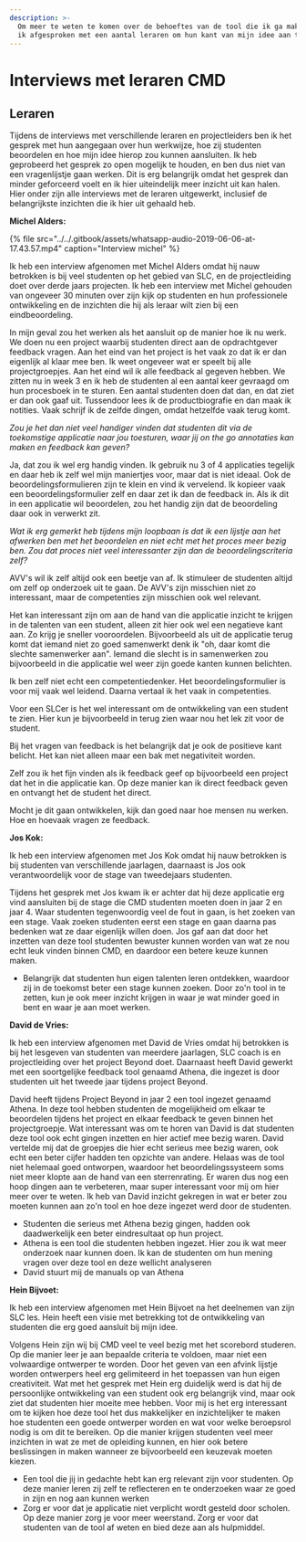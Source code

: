 ```yaml
---
description: >-
  Om meer te weten te komen over de behoeftes van de tool die ik ga maken, heb
  ik afgesproken met een aantal leraren om hun kant van mijn idee aan te horen.
---
```


# Interviews met leraren CMD

## Leraren

Tijdens de interviews met verschillende leraren en projectleiders ben ik het gesprek met hun aangegaan over hun werkwijze, hoe zij studenten beoordelen en hoe mijn idee hierop zou kunnen aansluiten. Ik heb geprobeerd het gesprek zo open mogelijk te houden, en ben dus niet van een vragenlijstje gaan werken. Dit is erg belangrijk omdat het gesprek dan minder geforceerd voelt en ik hier uiteindelijk meer inzicht uit kan halen. Hier onder zijn alle interviews met de leraren uitgewerkt, inclusief de belangrijkste inzichten die ik hier uit gehaald heb.  
  
**Michel Alders:**  


{% file src="../../.gitbook/assets/whatsapp-audio-2019-06-06-at-17.43.57.mp4" caption="Interview michel" %}

  
Ik heb een interview afgenomen met Michel Alders omdat hij nauw betrokken is bij veel studenten op het gebied van SLC, en de projectleiding doet over derde jaars projecten. Ik heb een interview met Michel gehouden van ongeveer 30 minuten over zijn kijk op studenten en hun professionele ontwikkeling en de inzichten die hij als leraar wilt zien bij een eindbeoordeling.

In mijn geval zou het werken als het aansluit op de manier hoe ik nu werk. We doen nu een project waarbij studenten direct aan de opdrachtgever feedback vragen. Aan het eind van het project is het vaak zo dat ik er dan eigenlijk al klaar mee ben. Ik weet ongeveer wat er speelt bij alle projectgroepjes. Aan het eind wil ik alle feedback al gegeven hebben. We zitten nu in week 3 en ik heb de studenten al een aantal keer gevraagd om hun procesboek in te sturen. Een aantal studenten doen dat dan, en dat ziet er dan ook gaaf uit. Tussendoor lees ik de productbiografie en dan maak ik notities. Vaak schrijf ik de zelfde dingen, omdat hetzelfde vaak terug komt.  
  
_Zou je het dan niet veel handiger vinden dat studenten dit via de toekomstige applicatie naar jou toesturen, waar jij on the go annotaties kan maken en feedback kan geven?_

Ja, dat zou ik wel erg handig vinden. Ik gebruik nu 3 of 4 applicaties tegelijk en daar heb ik zelf wel mijn maniertjes voor, maar dat is niet ideaal. Ook de beoordelingsformulieren zijn te klein en vind ik vervelend. Ik kopieer vaak een beoordelingsformulier zelf en daar zet ik dan de feedback in. Als ik dit in een applicatie wil beoordelen, zou het handig zijn dat de beoordeling daar ook in verwerkt zit.  
  
_Wat ik erg gemerkt heb tijdens mijn loopbaan is dat ik een lijstje aan het afwerken ben met het beoordelen en niet echt met het proces meer bezig ben. Zou dat proces niet veel interessanter zijn dan de beoordelingscriteria zelf?_  
  
AVV's wil ik zelf altijd ook een beetje van af. Ik stimuleer de studenten altijd om zelf op onderzoek uit te gaan. De AVV's zijn misschien niet zo interessant, maar de competenties zijn misschien ook wel relevant.

Het kan interessant zijn om aan de hand van die applicatie inzicht te krijgen in de talenten van een student, alleen zit hier ook wel een negatieve kant aan. Zo krijg je sneller vooroordelen. Bijvoorbeeld als uit de applicatie terug komt dat iemand niet zo goed samenwerkt denk ik "oh, daar komt die slechte samenwerker aan". Iemand die slecht is in samenwerken zou bijvoorbeeld in die applicatie wel weer zijn goede kanten kunnen belichten. 

Ik ben zelf niet echt een competentiedenker. Het beoordelingsformulier is voor mij vaak wel leidend. Daarna vertaal ik het vaak in competenties.

Voor een SLCer is het wel interessant om de ontwikkeling van een student te zien. Hier kun je bijvoorbeeld in terug zien waar nou het lek zit voor de student.

Bij het vragen van feedback is het belangrijk dat je ook de positieve kant belicht. Het kan niet alleen maar een bak met negativiteit worden. 

Zelf zou ik het fijn vinden als ik feedback geef op bijvoorbeeld een project dat het in die applicatie kan. Op deze manier kan ik direct feedback geven en ontvangt het de student het direct.

Mocht je dit gaan ontwikkelen, kijk dan goed naar hoe mensen nu werken. Hoe en hoevaak vragen ze feedback. 

**Jos Kok:**  
  
Ik heb een interview afgenomen met Jos Kok omdat hij nauw betrokken is bij studenten van verschillende jaarlagen, daarnaast is Jos ook verantwoordelijk voor de stage van tweedejaars studenten.  
  
Tijdens het gesprek met Jos kwam ik er achter dat hij deze applicatie erg vind aansluiten bij de stage die CMD studenten moeten doen in jaar 2 en jaar 4. Waar studenten tegenwoordig veel de fout in gaan, is het zoeken van een stage. Vaak zoeken studenten eerst een stage en gaan daarna pas bedenken wat ze daar eigenlijk willen doen. Jos gaf aan dat door het inzetten van deze tool studenten bewuster kunnen worden van wat ze nou echt leuk vinden binnen CMD, en daardoor een betere keuze kunnen maken.

* Belangrijk dat studenten hun eigen talenten leren ontdekken, waardoor zij in de toekomst beter een stage kunnen zoeken. Door zo'n tool in te zetten, kun je ook meer inzicht krijgen in waar je wat minder goed in bent en waar je aan moet werken.

**David de Vries:**  
  
Ik heb een interview afgenomen met David de Vries omdat hij betrokken is bij het lesgeven van studenten van meerdere jaarlagen, SLC coach is en projectleiding over het project Beyond doet. Daarnaast heeft David gewerkt met een soortgelijke feedback tool genaamd Athena, die ingezet is door studenten uit het tweede jaar tijdens project Beyond.  
  
David heeft tijdens Project Beyond in jaar 2 een tool ingezet genaamd Athena. In deze tool hebben studenten de mogelijkheid om elkaar te beoordelen tijdens het project en elkaar feedback te geven binnen het projectgroepje. Wat interessant was om te horen van David is dat studenten deze tool ook echt gingen inzetten en hier actief mee bezig waren. David vertelde mij dat de groepjes die hier echt serieus mee bezig waren, ook echt een beter cijfer hadden ten opzichte van andere. Helaas was de tool niet helemaal goed ontworpen, waardoor het beoordelingssysteem soms niet meer klopte aan de hand van een sterrenrating. Er waren dus nog een hoop dingen aan te verbeteren, maar super interessant voor mij om hier meer over te weten. Ik heb van David inzicht gekregen in wat er beter zou moeten kunnen aan zo'n tool en hoe deze ingezet werd door de studenten.

* Studenten die serieus met Athena bezig gingen, hadden ook daadwerkelijk een beter eindresultaat op hun project.
* Athena is een tool die studenten hebben ingezet. Hier zou ik wat meer onderzoek naar kunnen doen. Ik kan de studenten om hun mening vragen over deze tool en deze wellicht analyseren
* David stuurt mij de manuals op van Athena

**Hein Bijvoet:**  
  
Ik heb een interview afgenomen met Hein Bijvoet na het deelnemen van zijn SLC les. Hein heeft een visie met betrekking tot de ontwikkeling van studenten die erg goed aansluit bij mijn idee.   
  
Volgens Hein zijn wij bij CMD veel te veel bezig met het scorebord studeren. Op die manier leer je aan bepaalde criteria te voldoen, maar niet een volwaardige ontwerper te worden. Door het geven van een afvink lijstje worden ontwerpers heel erg gelimiteerd in het toepassen van hun eigen creativiteit. Wat met het gesprek met Hein erg duidelijk werd is dat hij de persoonlijke ontwikkeling van een student ook erg belangrijk vind, maar ook ziet dat studenten hier moeite mee hebben. Voor mij is het erg interessant om te kijken hoe deze tool het dus makkelijker en inzichtelijker te maken hoe studenten een goede ontwerper worden en wat voor welke beroepsrol nodig is om dit te bereiken. Op die manier krijgen studenten veel meer inzichten in wat ze met de opleiding kunnen, en hier ook betere beslissingen in maken wanneer ze bijvoorbeeld een keuzevak moeten kiezen.

* Een tool die jij in gedachte hebt kan erg relevant zijn voor studenten. Op deze manier leren zij zelf te reflecteren en te onderzoeken waar ze goed in zijn en nog aan kunnen werken
* Zorg er voor dat je applicatie niet verplicht wordt gesteld door scholen. Op deze manier zorg je voor meer weerstand. Zorg er voor dat studenten van de tool af weten en bied deze aan als hulpmiddel.



